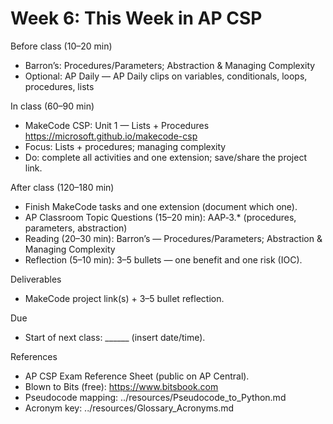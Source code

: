 # Week 6: This Week in AP CSP

Before class (10–20 min)
- Barron’s: Procedures/Parameters; Abstraction & Managing Complexity
- Optional: AP Daily — AP Daily clips on variables, conditionals, loops, procedures, lists

In class (60–90 min)
- MakeCode CSP: Unit 1 — Lists + Procedures
  https://microsoft.github.io/makecode-csp
- Focus: Lists + procedures; managing complexity
- Do: complete all activities and one extension; save/share the project link.

After class (120–180 min)
- Finish MakeCode tasks and one extension (document which one).
- AP Classroom Topic Questions (15–20 min): AAP‑3.* (procedures, parameters, abstraction)
- Reading (20–30 min): Barron’s — Procedures/Parameters; Abstraction & Managing Complexity
- Reflection (5–10 min): 3–5 bullets — one benefit and one risk (IOC).

Deliverables
- MakeCode project link(s) + 3–5 bullet reflection.

Due
- Start of next class: ______ (insert date/time).

References
- AP CSP Exam Reference Sheet (public on AP Central).
- Blown to Bits (free): https://www.bitsbook.com
- Pseudocode mapping: ../resources/Pseudocode_to_Python.md
- Acronym key: ../resources/Glossary_Acronyms.md
